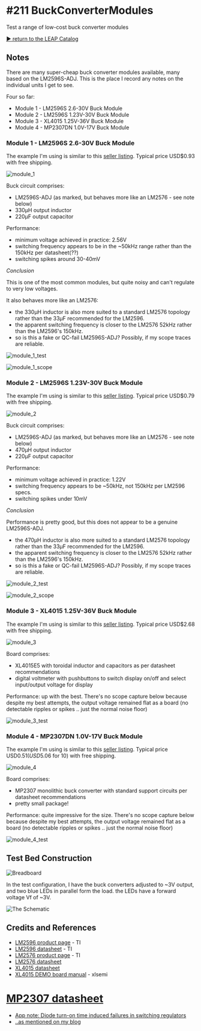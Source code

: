 # #211 BuckConverterModules

Test a range of low-cost buck converter modules


[:arrow_forward: return to the LEAP Catalog](https://leap.tardate.com)

## Notes

There are many super-cheap buck converter modules available, many based on the LM2596S-ADJ. This is the place I record any notes on the individual units I get to see.

Four so far:

* Module 1 - LM2596S 2.6-30V Buck Module
* Module 2 - LM2596S 1.23V-30V Buck Module
* Module 3 - XL4015 1.25V-36V Buck Module
* Module 4 - MP2307DN 1.0V-17V Buck Module

### Module 1 - LM2596S 2.6-30V Buck Module

The example I'm using is similar to this [seller listing](https://www.aliexpress.com/item/1PCS-NEW-LM2596-DC-DC-adjustable-power-step-down-module/32276206956.html). Typical price USD$0.93 with free shipping.

![module_1](./assets/module_1.jpg?raw=true)

Buck circuit comprises:
* LM2596S-ADJ (as marked, but behaves more like an LM2576 - see note below)
* 330µH output inductor
* 220µF output capacitor

Performance:
* minimum voltage achieved in practice: 2.56V
* switching frequency appears to be in the ~50kHz range rather than the 150kHz per datasheet(??)
* switching spikes around 30-40mV

*Conclusion*

This is one of the most common modules, but quite noisy and can't regulate to very low voltages.

It also behaves more like an LM2576:
* the 330µH inductor is also more suited to a standard LM2576 topology rather than the 33µF recommended for the LM2596.
* the apparent switching frequency is closer to the LM2576 52kHz rather than the LM2596's 150kHz.
* so is this a fake or QC-fail LM2596S-ADJ? Possibly, if my scope traces are reliable.


![module_1_test](./assets/module_1_test.jpg?raw=true)

![module_1_scope](./assets/module_1_scope.gif?raw=true)


### Module 2 - LM2596S 1.23V-30V Buck Module

The example I'm using is similar to this  [seller listing](https://www.aliexpress.com/item/5PCS-DC-DC-Buck-Converter-Step-Down-Module-LM2596-Power-Supply-Output-1-23V-30V/2013251353.html?spm=2114.01010208.3.22.tfzVTK&ws_ab_test=searchweb201556_0,searchweb201602_3_10037_10017_10034_10021_507_10033_10022_10032_10020_10018_10019,searchweb201603_1&btsid=b6cc6379-547e-4d9c-8217-6a28b26787fb). Typical price USD$0.79 with free shipping.

![module_2](./assets/module_2.jpg?raw=true)

Buck circuit comprises:
* LM2596S-ADJ (as marked, but behaves more like an LM2576 - see note below)
* 470µH output inductor
* 220µF output capacitor

Performance:
* minimum voltage achieved in practice: 1.22V
* switching frequency appears to be ~50kHz, not 150kHz per LM2596 specs.
* switching spikes under 10mV

*Conclusion*

Performance is pretty good, but this does not appear to be a genuine LM2596S-ADJ.

* the 470µH inductor is also more suited to a standard LM2576 topology rather than the 33µF recommended for the LM2596.
* the apparent switching frequency is closer to the LM2576 52kHz rather than the LM2596's 150kHz.
* so is this a fake or QC-fail LM2596S-ADJ? Possibly, if my scope traces are reliable.


![module_2_test](./assets/module_2_test.jpg?raw=true)

![module_2_scope](./assets/module_2_scope.gif?raw=true)


### Module 3 - XL4015 1.25V-36V Buck Module

The example I'm using is similar to this [seller listing](https://www.aliexpress.com/item/5A-High-power-75W-DC-DC-adjustable-step-down-module-LED-Can-be-calibrated-voltmeter-Power/32411291600.html). Typical price USD$2.68 with free shipping.

![module_3](./assets/module_3.jpg?raw=true)

Board comprises:
* XL4015E5 with toroidal inductor and capacitors as per datasheet recommendations
* digital voltmeter with pushbuttons to switch display on/off and select input/output voltage for display

Performance: up with the best. There's no scope capture below because despite my best attempts, the output voltage remained flat as a board (no detectable ripples or spikes .. just the normal noise floor)

![module_3_test](./assets/module_3_test.jpg?raw=true)


### Module 4 - MP2307DN 1.0V-17V Buck Module

The example I'm using is similar to this [seller listing](https://www.aliexpress.com/item/Mini-360-DC-DC-Buck-Converter-Step-Down-Module-4-75-23V-to-1-17V-for/32436860547.html). Typical price USD$0.51 (USD$5.06 for 10) with free shipping.

![module_4](./assets/module_4.jpg?raw=true)

Board comprises:
* MP2307 monolithic buck converter with standard support circuits per datasheet recommendations
* pretty small package!

Performance: quite impressive for the size. There's no scope capture below because despite my best attempts, the output voltage remained flat as a board (no detectable ripples or spikes .. just the normal noise floor)

![module_4_test](./assets/module_4_test.jpg?raw=true)


## Test Bed Construction

![Breadboard](./assets/BuckConverterModules_bb.jpg?raw=true)

In the test configuration, I have the buck converters adjusted to ~3V output,
and two blue LEDs in parallel form the load. the LEDs have a forward voltage Vf of ~3V.

![The Schematic](./assets/BuckConverterModules_schematic.jpg?raw=true)

## Credits and References
* [LM2596 product page](http://www.ti.com/product/LM2596) - TI
* [LM2596 datasheet](http://www.ti.com/lit/ds/symlink/lm2596.pdf) - TI
* [LM2576 product page](http://www.ti.com/product/LM2576) - TI
* [LM2576 datasheet](http://www.ti.com/lit/ds/symlink/lm2576.pdf)
* [XL4015 datasheet](http://i-makers.info/resource/XL4015%20datasheet.pdf)
* [XL4015 DEMO board manual](http://www.xlsemi.com/demo/XL4015%20DEMO%20board%20manual.pdf) - xlsemi
# [MP2307 datasheet](https://cdn-shop.adafruit.com/datasheets/MP2307_r1.9.pdf)
* [App note: Diode turn-on time induced failures in switching regulators](http://dangerousprototypes.com/2013/01/05/diode-turn-on-time-induced-failures-in-switching-regulators/)
* [..as mentioned on my blog](https://blog.tardate.com/2016/07/littlearduinoprojects211-buck-converter.html)
